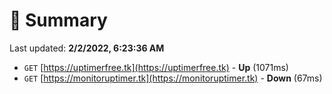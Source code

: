 # 📖 Summary
Last updated: **2/2/2022, 6:23:36 AM**

- `GET` [https://uptimerfree.tk](https://uptimerfree.tk) - **Up** (1071ms)
- `GET` [https://monitoruptimer.tk](https://monitoruptimer.tk) - **Down** (67ms)
